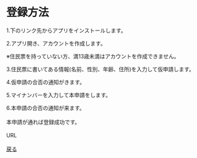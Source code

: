 # 登録方法
1.下のリンク先からアプリをインストールします。  

2.アプリ開き、アカウントを作成します。  

※住民票を持っていない方、満13歳未満はアカウントを作成できません。  

3.住民票に書いてある情報(名前、性別、年齢、住所)を入力して仮申請します。  

4.仮申請の合否の通知がきます。  

5.マイナンバーを入力して本申請をします。  

6.本申請の合否の通知が来ます。<br><br>
本申請が通れば登録成功です。<br><br>
URL
<br><br>
[戻る](https://16-2505-058-4.github.io/app/index)
